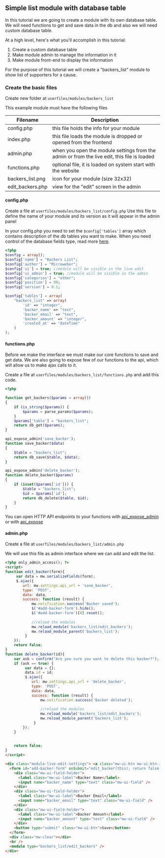 ## Simple list module with database table

In this tutorial we are going to create a module with its own database table. We will need functions to get and save data in the db and also we will need custom database table. 


At a high level, here's what you'll accomplish in this tutorial:

1. Create a custom database table
2. Make module admin to manage the information in it
3. Make module front-end to display the information

 


For the purpose of this tutorial we will create a "backers_list" module to show list of supporters for a cause.



### Create the basic files

Create new folder at `userfiles/modules/backers_list`

This example module must have the following files 

 
|Filename  | Description|
|--------------|--------------|
|config.php  | this file holds the info for your module |
|index.php  | this file loads the module is dropped or opened from the frontend  |
|admin.php  | when you open the module settings from the admin or from the live edit, this file is loaded  |
|functions.php  | optional file, it is loaded on system start with the website |
|backers_list.png  | icon for your module (size 32x32) |
|edit_backers.php  | view for the "edit" screen in the admin |

#### config.php
Create a file at `userfiles/modules/backers_list/config.php`
Use this file to define the name of your module and its version as it will appear in the admin panel

In your config.php you need to set the `$config['tables']` array which contains description of the db tables you want to make.  When you need control of the database fields type, read more [here](http://laravel.com/docs/5.0/schema "").  

```php
<?php
$config = array();
$config['name'] = "Backers List";
$config['author'] = "Microweber";
$config['ui'] = true; //module will be visible in the live edit
$config['ui_admin'] = true; //module will be visible in the admin
$config['categories'] = "other";
$config['position'] = 99;
$config['version'] = 0.1;

$config['tables'] = array(
    "backers_list" => array(
        'id' => "integer",
        'backer_name' => "text",
        'backer_email' => "text",
        'backer_amount' => "integer",
        'created_at' => "dateTime"
    )
);
```




#### functions.php

Before we make the interface we must make our core functions to save and get data. 
We are also going to expose few of our functions to the api, which will allow us to make ajax calls to it.


Create a file at  `userfiles/modules/backers_list/functions.php` and add this code. 

```php
<?php

function get_backers($params = array())
{
    if (is_string($params)) {
        $params = parse_params($params);
    }
    $params['table'] = "backers_list";
    return db_get($params);
}

api_expose_admin('save_backer');
function save_backer($data)
{
    $table = "backers_list";
    return db_save($table, $data);
}

api_expose_admin('delete_backer');
function delete_backer($params)
{
    if (isset($params['id'])) {
        $table = "backers_list";
        $id = $params['id'];
        return db_delete($table, $id);
    }
}
```

You can open HTTP API endpoints to your functions with [api_expose_admin](../functions/api_expose_admin.md "aa") or with  [api_expose](../functions/api_expose.md "")



#### admin.php
Create a file at `userfiles/modules/backers_list/admin.php`

We will use this file as admin interface where we can add and edit the list. 

 

```html
<?php only_admin_access(); ?>
<script>
function edit_backer(form){
	 var data = mw.serializeFields(form);
	 $.ajax({
        url: mw.settings.api_url + 'save_backer',
        type: 'POST',
        data: data,
        success: function (result) {
			mw.notification.success('Backer saved');
			$('#add-backer-form').hide();
			$('#add-backer-form')[0].reset();
			
			//reload the modules
			mw.reload_module('backers_list/edit_backers');
			mw.reload_module_parent('backers_list'); 
         }
    });
	return false;
}
function delete_backer(id){
	var ask = confirm("Are you sure you want to delete this backer?");
	if (ask == true) {
		 var data = {};
		 data.id = id;
		 $.ajax({
			url: mw.settings.api_url + 'delete_backer',
			type: 'POST',
			data: data,
			success: function (result) {
				mw.notification.success('Backer deleted');
				
				//reload the modules
				mw.reload_module('backers_list/edit_backers');
				mw.reload_module_parent('backers_list');
			 }
		});	 
	}
	 
	 
	return false;
}
</script>

<div class="module-live-edit-settings"> <a class="mw-ui-btn mw-ui-btn-icon" href="javascript:;" onclick="$('#add-backer-form').show()"> <span class="mw-icon-plus">Add new backer</span> </a>
  <form id="add-backer-form" onSubmit="edit_backer(this); return false;" style="display:none">
    <div class="mw-ui-field-holder">
      <label class="mw-ui-label">Backer Name</label>
      <input name="backer_name" type="text" class="mw-ui-field" />
    </div>
    <div class="mw-ui-field-holder">
      <label class="mw-ui-label">Backer Email</label>
      <input name="backer_email" type="text" class="mw-ui-field" />
    </div>
    <div class="mw-ui-field-holder">
      <label class="mw-ui-label">Backer Amount</label>
      <input name="backer_amount" type="text" class="mw-ui-field" />
    </div>
    <button type="submit" class="mw-ui-btn">Save</button>
  </form>
  <div class="mw-clear"></div>
  <br />
  <module type="backers_list/edit_backers" />
</div>



```

